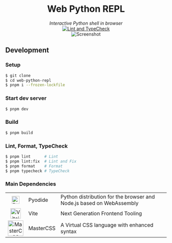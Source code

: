 <h1 align="center">
    Web Python REPL
</h1>

<div align="center">
    <i>Interactive Python shell in browser</i><br />
    <a href="https://github.com/mst-mkt/web-python-repl/actions/workflows/check.yml">
        <img src="https://github.com/mst-mkt/web-python-repl/actions/workflows/check.yml/badge.svg?branch=main" alt="Lint and TypeCheck" />
    </a><br />
    <img src="https://github.com/mst-mkt/web-python-repl/assets/131662659/a26a6557-166d-4ede-b988-b8e7c54ee497" alt="Screenshot" />
</div>

## Development

### Setup

```sh
$ git clone
$ cd web-python-repl
$ pnpm i --frozen-lockfile
```

### Start dev server

```sh
$ pnpm dev
```

### Build

```sh
$ pnpm build
```

### Lint, Format, TypeCheck

```sh
$ pnpm lint      # Lint
$ pnpm lint:fix  # Lint and Fix
$ pnpm format    # Format
$ pnpm typecheck # TypeCheck
```

### Main Dependencies

|      |           |                                                                      |
|:----:| --------- | -------------------------------------------------------------------- |
| <img src="https://pyodide.org/en/stable/_static/pyodide-logo.png" alt="Pyodide logo" height="24" width="auto" /> | Pyodide | Python distribution for the browser and Node.js based on WebAssembly |
| <img src="https://ja.vitejs.dev/logo-with-shadow.png" alt="Vitejs logo" width="32" height="32" /> | Vite | Next Generation Frontend Tooling                                     |
| <img src="https://github.com/master-co.png" width="48" height="48" alt="MasterCSS logo" /> | MasterCSS | A Virtual CSS language with enhanced syntax                          |
